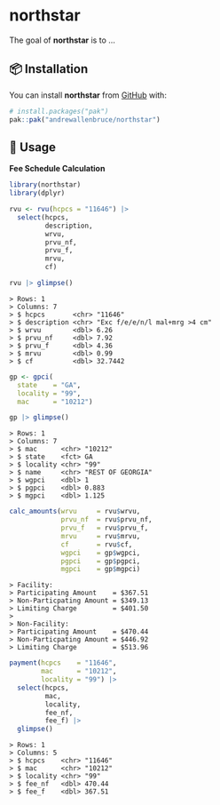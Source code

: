 
<!-- README.md is generated from README.Rmd. Please edit that file -->

# northstar

<!-- badges: start -->
<!-- badges: end -->

The goal of **northstar** is to …

## :package: Installation

You can install **northstar** from [GitHub](https://github.com/) with:

``` r
# install.packages("pak")
pak::pak("andrewallenbruce/northstar")
```

## :beginner: Usage

**Fee Schedule Calculation**

``` r
library(northstar)
library(dplyr)
```

``` r
rvu <- rvu(hcpcs = "11646") |> 
  select(hcpcs, 
         description,
         wrvu, 
         prvu_nf, 
         prvu_f, 
         mrvu, 
         cf)

rvu |> glimpse()
```

    > Rows: 1
    > Columns: 7
    > $ hcpcs       <chr> "11646"
    > $ description <chr> "Exc f/e/e/n/l mal+mrg >4 cm"
    > $ wrvu        <dbl> 6.26
    > $ prvu_nf     <dbl> 7.92
    > $ prvu_f      <dbl> 4.36
    > $ mrvu        <dbl> 0.99
    > $ cf          <dbl> 32.7442

``` r
gp <- gpci(
  state    = "GA",
  locality = "99",
  mac      = "10212")

gp |> glimpse()
```

    > Rows: 1
    > Columns: 7
    > $ mac      <chr> "10212"
    > $ state    <fct> GA
    > $ locality <chr> "99"
    > $ name     <chr> "REST OF GEORGIA"
    > $ wgpci    <dbl> 1
    > $ pgpci    <dbl> 0.883
    > $ mgpci    <dbl> 1.125

``` r
calc_amounts(wrvu     = rvu$wrvu,
             prvu_nf  = rvu$prvu_nf,
             prvu_f   = rvu$prvu_f,
             mrvu     = rvu$mrvu,
             cf       = rvu$cf,
             wgpci    = gp$wgpci,
             pgpci    = gp$pgpci,
             mgpci    = gp$mgpci)
```

    > Facility:
    > Participating Amount    = $367.51
    > Non-Particpating Amount = $349.13
    > Limiting Charge         = $401.50
    > 
    > Non-Facility:
    > Participating Amount    = $470.44
    > Non-Particpating Amount = $446.92
    > Limiting Charge         = $513.96

``` r
payment(hcpcs    = "11646", 
        mac      = "10212",
        locality = "99") |> 
  select(hcpcs,
         mac,
         locality,
         fee_nf,
         fee_f) |> 
  glimpse()
```

    > Rows: 1
    > Columns: 5
    > $ hcpcs    <chr> "11646"
    > $ mac      <chr> "10212"
    > $ locality <chr> "99"
    > $ fee_nf   <dbl> 470.44
    > $ fee_f    <dbl> 367.51
